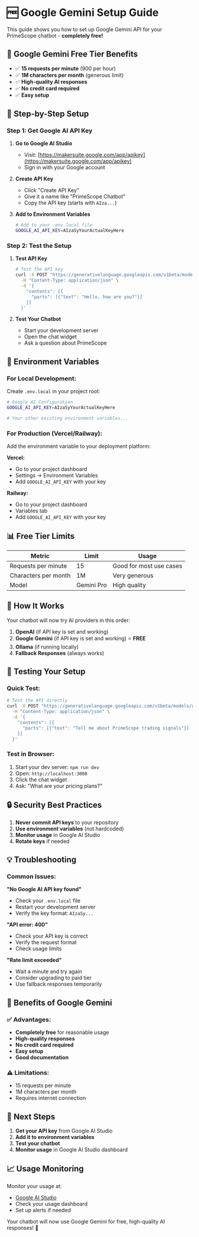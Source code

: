 # 🆓 Google Gemini Setup Guide

This guide shows you how to set up Google Gemini API for your PrimeScope chatbot - **completely free!**

## 🎯 **Google Gemini Free Tier Benefits**

- ✅ **15 requests per minute** (900 per hour)
- ✅ **1M characters per month** (generous limit)
- ✅ **High-quality AI responses**
- ✅ **No credit card required**
- ✅ **Easy setup**

## 🚀 **Step-by-Step Setup**

### Step 1: Get Google AI API Key

1. **Go to Google AI Studio**
   - Visit: [https://makersuite.google.com/app/apikey](https://makersuite.google.com/app/apikey)
   - Sign in with your Google account

2. **Create API Key**
   - Click "Create API Key"
   - Give it a name like "PrimeScope Chatbot"
   - Copy the API key (starts with `AIza...`)

3. **Add to Environment Variables**
   ```bash
   # Add to your .env.local file
   GOOGLE_AI_API_KEY=AIzaSyYourActualKeyHere
   ```

### Step 2: Test the Setup

1. **Test API Key**

   ```bash
   # Test the API key
   curl -X POST "https://generativelanguage.googleapis.com/v1beta/models/gemini-pro:generateContent?key=YOUR_API_KEY" \
     -H "Content-Type: application/json" \
     -d '{
       "contents": [{
         "parts": [{"text": "Hello, how are you?"}]
       }]
     }'
   ```

2. **Test Your Chatbot**
   - Start your development server
   - Open the chat widget
   - Ask a question about PrimeScope

## 🔧 **Environment Variables**

### For Local Development:

Create `.env.local` in your project root:

```bash
# Google AI Configuration
GOOGLE_AI_API_KEY=AIzaSyYourActualKeyHere

# Your other existing environment variables...
```

### For Production (Vercel/Railway):

Add the environment variable to your deployment platform:

**Vercel:**

- Go to your project dashboard
- Settings → Environment Variables
- Add `GOOGLE_AI_API_KEY` with your key

**Railway:**

- Go to your project dashboard
- Variables tab
- Add `GOOGLE_AI_API_KEY` with your key

## 📊 **Free Tier Limits**

| Metric               | Limit      | Usage                   |
| -------------------- | ---------- | ----------------------- |
| Requests per minute  | 15         | Good for most use cases |
| Characters per month | 1M         | Very generous           |
| Model                | Gemini Pro | High quality            |

## 🎯 **How It Works**

Your chatbot will now try AI providers in this order:

1. **OpenAI** (if API key is set and working)
2. **Google Gemini** (if API key is set and working) ⭐ **FREE**
3. **Ollama** (if running locally)
4. **Fallback Responses** (always works)

## 🧪 **Testing Your Setup**

### Quick Test:

```bash
# Test the API directly
curl -X POST "https://generativelanguage.googleapis.com/v1beta/models/gemini-pro:generateContent?key=YOUR_API_KEY" \
  -H "Content-Type: application/json" \
  -d '{
    "contents": [{
      "parts": [{"text": "Tell me about PrimeScope trading signals"}]
    }]
  }'
```

### Test in Browser:

1. Start your dev server: `npm run dev`
2. Open: `http://localhost:3000`
3. Click the chat widget
4. Ask: "What are your pricing plans?"

## 🔒 **Security Best Practices**

1. **Never commit API keys** to your repository
2. **Use environment variables** (not hardcoded)
3. **Monitor usage** in Google AI Studio
4. **Rotate keys** if needed

## 💡 **Troubleshooting**

### Common Issues:

**"No Google AI API key found"**

- Check your `.env.local` file
- Restart your development server
- Verify the key format: `AIzaSy...`

**"API error: 400"**

- Check your API key is correct
- Verify the request format
- Check usage limits

**"Rate limit exceeded"**

- Wait a minute and try again
- Consider upgrading to paid tier
- Use fallback responses temporarily

## 🎉 **Benefits of Google Gemini**

### ✅ **Advantages:**

- **Completely free** for reasonable usage
- **High-quality responses**
- **No credit card required**
- **Easy setup**
- **Good documentation**

### ⚠️ **Limitations:**

- 15 requests per minute
- 1M characters per month
- Requires internet connection

## 🚀 **Next Steps**

1. **Get your API key** from Google AI Studio
2. **Add it to environment variables**
3. **Test your chatbot**
4. **Monitor usage** in Google AI Studio dashboard

## 📈 **Usage Monitoring**

Monitor your usage at:

- [Google AI Studio](https://makersuite.google.com/app/apikey)
- Check your usage dashboard
- Set up alerts if needed

Your chatbot will now use Google Gemini for free, high-quality AI responses! 🎉
